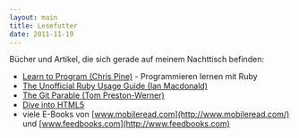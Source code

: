 ```yaml
---
layout: main
title: Lesefutter
date: 2011-11-19
---
```


Bücher und Artikel, die sich gerade auf meinem Nachttisch befinden:

- [Learn to Program (Chris Pine)](http://pine.fm/LearnToProgram/) - Programmieren lernen mit Ruby
- [The Unofficial Ruby Usage Guide (Ian Macdonald)](http://www.caliban.org/ruby/rubyguide.shtml)
- [The Git Parable (Tom Preston-Werner)](http://tom.preston-werner.com/2009/05/19/the-git-parable.html)
- [Dive into HTML5](http://diveintohtml5.info/)
- viele E-Books von [www.mobileread.com](http://www.mobileread.com/) und [www.feedbooks.com](http://www.feedbooks.com)
